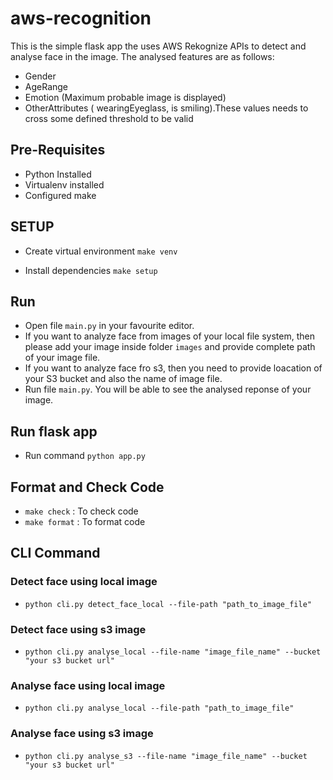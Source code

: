 # aws-recognition
This is the simple flask app the uses AWS Rekognize APIs to detect and analyse face in the image. The analysed features are as follows:
- Gender
- AgeRange
- Emotion (Maximum probable image is displayed)
- OtherAttributes ( wearingEyeglass, is smiling).These values needs to cross some defined threshold to be valid

## Pre-Requisites
- Python Installed
- Virtualenv installed
- Configured make

## SETUP

- Create virtual environment
`make venv`

- Install dependencies
`make setup`

## Run 
- Open file `main.py` in your favourite editor.
- If you want to analyze face from images of your local file system, then please add your image inside folder `images` and provide complete path of your image file.
- If you want to analyze face fro s3, then you need to provide loacation of your S3 bucket and also the name of image file.
- Run file `main.py`. You will be able to see the analysed reponse of your image.

## Run flask app
- Run command `python app.py`

## Format and Check Code
- `make check` : To check code
- `make format` : To format code

## CLI Command

### Detect face using local image
- `python cli.py detect_face_local --file-path "path_to_image_file" `

### Detect face using s3 image
- `python cli.py analyse_local --file-name "image_file_name" --bucket "your s3 bucket url"`

### Analyse face using local image
- `python cli.py analyse_local --file-path "path_to_image_file" `

### Analyse face using s3 image
- `python cli.py analyse_s3 --file-name "image_file_name" --bucket "your s3 bucket url"`